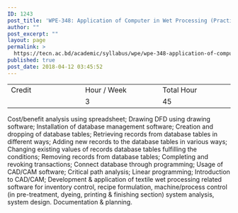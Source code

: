 ```yaml
---
ID: 1243
post_title: 'WPE-348: Application of Computer in Wet Processing (Practical)'
author: ""
post_excerpt: ""
layout: page
permalink: >
  https://tecn.ac.bd/academic/syllabus/wpe/wpe-348-application-of-computer-in-wet-processing-practical
published: true
post_date: 2018-04-12 03:45:52
---
```

<table width="627">
<tbody>
<tr>
<td width="206">Credit</td>
<td width="219">Hour / Week</td>
<td width="202">Total Hour</td>
</tr>
<tr>
<td width="206"></td>
<td width="219">3</td>
<td width="202">45</td>
</tr>
</tbody>
</table>
Cost/benefit analysis using spreadsheet; Drawing DFD using drawing software; Installation of database management software; Creation and dropping of database tables; Retrieving records from database tables in different ways; Adding new records to the database tables in various ways; Changing existing values of records database tables fulfilling the conditions; Removing records from database tables; Completing and revoking transactions; Connect database through programming; Usage of CAD/CAM software; Critical path analysis; Linear programming; Introduction to CAD/CAM; Development &amp; application of textile wet processing related software for inventory control, recipe formulation, machine/process control (in pre-treatment, dyeing, printing &amp; finishing section) system analysis, system design. Documentation &amp; planning.